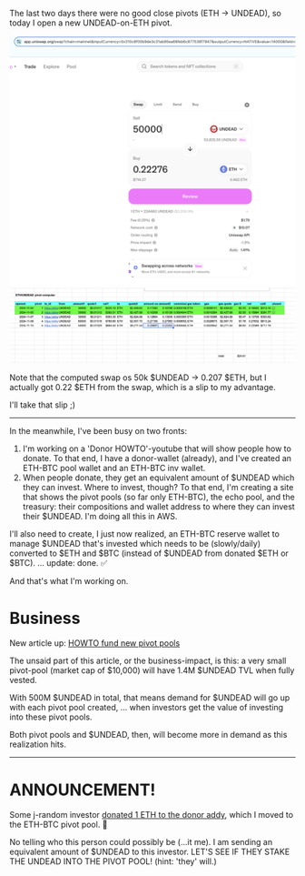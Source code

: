 The last two days there were no good close pivots (ETH -> UNDEAD), so today I open a new UNDEAD-on-ETH pivot.

![Open UNDEAD-on-ETH pivot](imgs/01a-uniswap.png)
![Record into spreadsheet](imgs/01b-open-undead-pivot.png)

Note that the computed swap os 50k $UNDEAD -> 0.207 $ETH, but I actually got 0.22 $ETH from the swap, which is a slip to my advantage.

I'll take that slip ;) 

---

In the meanwhile, I've been busy on two fronts:

1. I'm working on a 'Donor HOWTO'-youtube that will show people how to donate. To that end, I have a donor-wallet (already), and I've created an ETH-BTC pool wallet and an ETH-BTC inv wallet.
2. When people donate, they get an equivalent amount of $UNDEAD which they can invest. Where to invest, though? To that end, I'm creating a site that shows the pivot pools (so far only ETH-BTC), the echo pool, and the treasury: their compositions and wallet address to where they can invest their $UNDEAD. I'm doing all this in AWS. 

I'll also need to create, I just now realized, an ETH-BTC reserve wallet to manage $UNDEAD that's invested which needs to be (slowly/daily) converted to $ETH and $BTC (instead of $UNDEAD from donated $ETH or $BTC). ... update: done. ✅

And that's what I'm working on.

# Business

New article up: [HOWTO fund new pivot pools](../../../../articles/funding-pools.md)

The unsaid part of this article, or the business-impact, is this: a very small pivot-pool (market cap of $10,000) will have 1.4M $UNDEAD TVL when fully vested.

With 500M $UNDEAD in total, that means demand for $UNDEAD will go up with each pivot pool created, ... when investors get the value of investing into these pivot pools.

Both pivot pools and $UNDEAD, then, will become more in demand as this realization hits.

---

# ANNOUNCEMENT!

Some j-random investor [donated 1 ETH to the donor addy](https://etherscan.io/tx/0x82e5ef04ecb2ac4be117ffc6f2310a1eeb714fdf0ae1bb84bca756e25f0d0532), which I moved to the ETH-BTC pivot pool. 🎉

No telling who this person could possibly be (...it me). I am sending an equivalent amount of $UNDEAD to this investor. LET'S SEE IF THEY STAKE THE UNDEAD INTO THE PIVOT POOL! (hint: 'they' will.)
